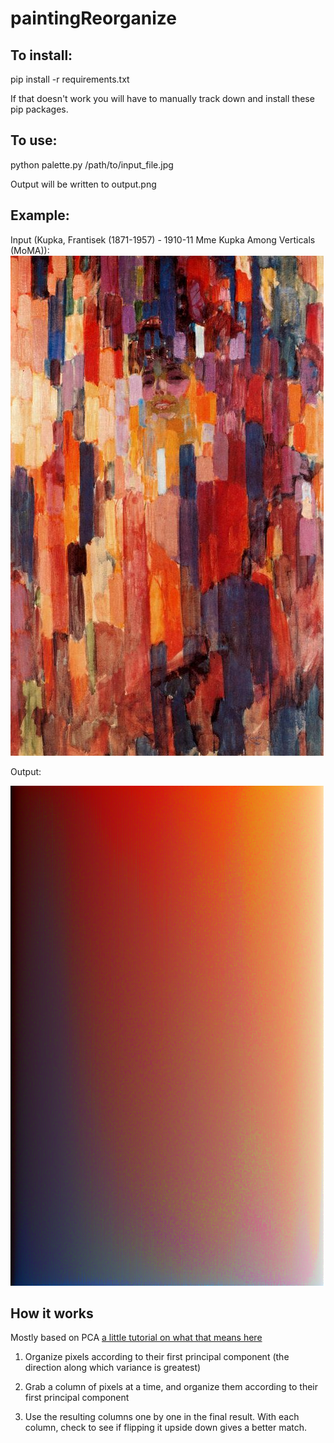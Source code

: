 # paintingReorganize

## To install:

pip install -r requirements.txt

If that doesn't work you will have to manually track down and install these pip packages.

## To use:

python palette.py /path/to/input_file.jpg

Output will be written to output.png

## Example:
Input (Kupka, Frantisek (1871-1957) - 1910-11 Mme Kupka Among Verticals (MoMA)):
![Input](input.jpg "Input")

Output:


![Output](output.png "Output")


## How it works
Mostly based on PCA [a little tutorial on what that means here](https://www.quora.com/Where-can-I-find-a-detailed-tutorial-about-the-principal-component-analysis)
1. Organize pixels according to their first principal component (the direction along which variance is greatest)

2. Grab a column of pixels at a time, and organize them according to their first principal component

3. Use the resulting columns one by one in the final result. With each column, check to see if flipping it upside down gives a better match.
